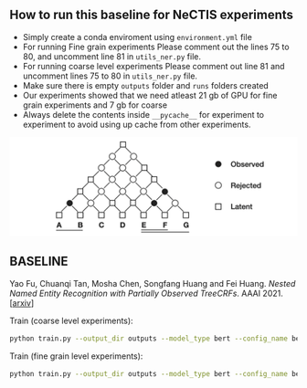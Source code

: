 ## How to run this baseline for NeCTIS experiments
* Simply create a conda enviroment using `environment.yml` file
* For running Fine grain experiments Please comment out the lines 75 to 80, and uncomment line 81  in `utils_ner.py` file.
* For running coarse level experiments Please comment out line 81 and uncomment lines 75 to 80 in `utils_ner.py` file.
* Make sure there is empty `outputs` folder and `runs` folders created
* Our experiments showed that we need atleast 21 gb of GPU for fine grain experiments and 7 gb for coarse
* Always delete the contents inside `__pycache__` for experiment to experiment to avoid using up cache from other experiments.


![title](doc/title.png)
## BASELINE
Yao Fu, Chuanqi Tan, Mosha Chen, Songfang Huang and Fei Huang. _Nested Named Entity Recognition with Partially Observed TreeCRFs_. AAAI 2021. [[arxiv](https://arxiv.org/abs/2012.08478)]


Train (coarse level experiments):
```bash
python train.py --output_dir outputs --model_type bert --config_name bert-base-uncased --model_name_or_path bert-base-uncased --train_file data/genia/train.data --predict_file data/genia/dev.data --test_file data/genia/test.data --max_seq_length 64 --per_gpu_train_batch_size 48 --per_gpu_eval_batch_size 48 --do_train --do_predict --learning_rate 3e-5 --num_train_epochs 100 --overwrite_output_dir --save_steps 1000 --dataset GENIA --potential_normalization True --structure_smoothing_p 0.98 --parser_type deepbiaffine --latent_size 5 --seed 12345
```

Train (fine grain level experiments):
```bash
python train.py --output_dir outputs --model_type bert --config_name bert-base-uncased --model_name_or_path bert-base-uncased --train_file data/genia/train.data --predict_file data/genia/dev.data --test_file data/genia/test.data --max_seq_length 64 --per_gpu_train_batch_size 48 --per_gpu_eval_batch_size 48 --do_train --do_predict --learning_rate 3e-5 --num_train_epochs 100 --overwrite_output_dir --save_steps 1000 --dataset GENIA --potential_normalization True --structure_smoothing_p 0.98 --parser_type deepbiaffine --latent_size 86 --seed 12345
```
